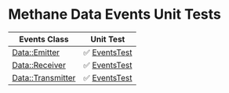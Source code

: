 # Methane Data Events Unit Tests

| Events Class                                                                   | Unit Test                                        |
|--------------------------------------------------------------------------------|--------------------------------------------------|
| [Data::Emitter](/Modules/Data/Events/Include/Methane/Data/Emitter.hpp)         | :white_check_mark: [EventsTest](EventsTest.cpp)  |
| [Data::Receiver](/Modules/Data/Events/Include/Methane/Data/Receiver.hpp)       | :white_check_mark: [EventsTest](EventsTest.cpp)  |
| [Data::Transmitter](/Modules/Data/Events/Include/Methane/Data/Transmitter.hpp) | :white_check_mark: [EventsTest](EventsTest.cpp)  |
